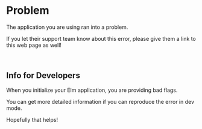 # Problem

The application you are using ran into a problem.

If you let their support team know about this error, please give them a link to this web page as well!

<br>

## Info for Developers

When you initialize your Elm application, you are providing bad flags.

You can get more detailed information if you can reproduce the error in dev mode.

Hopefully that helps!
